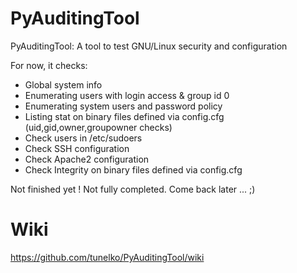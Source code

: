 PyAuditingTool
==============
PyAuditingTool: A tool to test GNU/Linux security and configuration

For now, it checks: 

- Global system info
- Enumerating users with login access & group id 0
- Enumerating system users and password policy 
- Listing stat on binary files defined via config.cfg (uid,gid,owner,groupowner checks)
- Check users in /etc/sudoers
- Check SSH configuration 
- Check Apache2 configuration
- Check Integrity on binary files defined via config.cfg 


Not finished yet ! Not fully completed.
Come back later ... ;)



Wiki
==============

https://github.com/tunelko/PyAuditingTool/wiki
